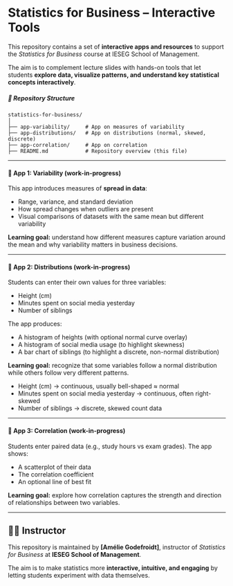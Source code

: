 # Statistics for Business – Interactive Tools

This repository contains a set of **interactive apps and resources** to support the *Statistics for Business* course at IESEG School of Management.  

The aim is to complement lecture slides with hands-on tools that let students **explore data, visualize patterns, and understand key statistical concepts interactively**.



##### 📂 Repository Structure

```text
statistics-for-business/
│
├── app-variability/     # App on measures of variability
├── app-distributions/   # App on distributions (normal, skewed, discrete)
├── app-correlation/     # App on correlation
├── README.md            # Repository overview (this file)
```


-----

#### 🚀 App 1: Variability (work-in-progress)

This app introduces measures of **spread in data**:
- Range, variance, and standard deviation  
- How spread changes when outliers are present  
- Visual comparisons of datasets with the same mean but different variability  

**Learning goal:** understand how different measures capture variation around the mean and why variability matters in business decisions.


---

#### 🚀 App 2: Distributions (work-in-progress)

Students can enter their own values for three variables:
- Height (cm)
- Minutes spent on social media yesterday 
- Number of siblings

The app produces:
- A histogram of heights (with optional normal curve overlay)  
- A histogram of social media usage (to highlight skewness)  
- A bar chart of siblings (to highlight a discrete, non-normal distribution)  

**Learning goal:** recognize that some variables follow a normal distribution while others follow very different patterns.

- Height (cm) → continuous, usually bell-shaped ≈ normal  
- Minutes spent on social media yesterday → continuous, often right-skewed  
- Number of siblings → discrete, skewed count data


---

#### 🚀 App 3: Correlation (work-in-progress)

Students enter paired data (e.g., study hours vs exam grades). The app shows:
- A scatterplot of their data  
- The correlation coefficient  
- An optional line of best fit  

**Learning goal:** explore how correlation captures the strength and direction of relationships between two variables.

---

## 👩‍🏫 Instructor

This repository is maintained by **[Amélie Godefroidt]**, instructor of *Statistics for Business* at **IESEG School of Management**.  

The aim is to make statistics more **interactive, intuitive, and engaging** by letting students experiment with data themselves.
